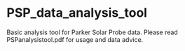 # PSP_data_analysis_tool

Basic analysis tool for Parker Solar Probe data. Please read PSPanalysistool.pdf for usage and data advice. 
